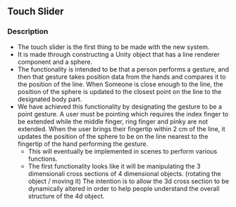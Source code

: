 ## Touch Slider
### Description
* The touch slider is the first thing to be made with the new system.
* It is made through constructing a Unity object that has a line renderer component and a sphere.
* The functionality is intended to be that a person performs a gesture, and then that gesture takes position data from the hands and compares it to the position of the line. When Someone is close enough to the line, the position of the sphere is updated to the closest point on the line to the designated body part.
* We have achieved this functionality by designating the gesture to be a point gesture. A user must be pointing which requires the index finger to be extended while the middle finger, ring finger and pinky are not extended. When the user brings their fingertip within 2 cm of the line, it updates the position of the sphere to be on the line nearest to the fingertip of the hand performing the gesture.
  * This will eventually be implemented in scenes to perform various functions.
  * The first functionality looks like it will be manipulating the 3 dimensionali cross sections of 4 dimensional objects. (rotating the object / moving it) The intention is to allow the 3d cross section to be dynamically altered in order to help people understand the overall structure of the 4d object.
